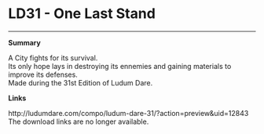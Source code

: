 # LD31 - One Last Stand
----
**Summary**
<p>A City fights for its survival. <br />
Its only hope lays in destroying its ennemies and gaining materials to improve its defenses.<br />
Made during the 31st Edition of Ludum Dare.</p>

**Links**
<p>
http://ludumdare.com/compo/ludum-dare-31/?action=preview&uid=12843
<br />The download links are no longer available. 
</p>
